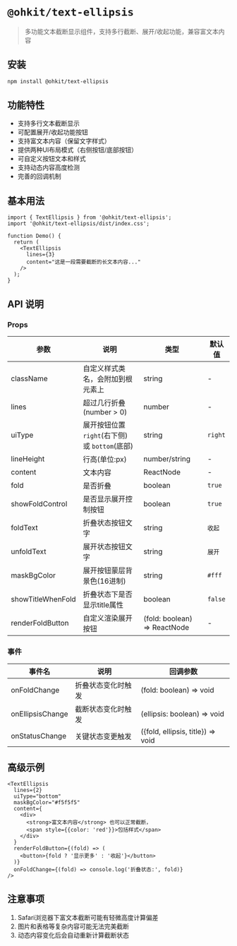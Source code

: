 # `@ohkit/text-ellipsis`

> 多功能文本截断显示组件，支持多行截断、展开/收起功能，兼容富文本内容

## 安装
```bash
npm install @ohkit/text-ellipsis
```

## 功能特性
- 支持多行文本截断显示
- 可配置展开/收起功能按钮
- 支持富文本内容（保留文字样式）
- 提供两种UI布局模式（右侧按钮/底部按钮）
- 可自定义按钮文本和样式
- 支持动态内容高度检测
- 完善的回调机制

## 基本用法

```tsx
import { TextEllipsis } from '@ohkit/text-ellipsis';
import '@ohkit/text-ellipsis/dist/index.css';

function Demo() {
  return (
    <TextEllipsis 
      lines={3}
      content="这是一段需要截断的长文本内容..."
    />
  );
}
```

## API 说明

### Props

| 参数 | 说明 | 类型 | 默认值 |
|------|------|------|--------|
| className | 自定义样式类名，会附加到根元素上 | string | - |
| lines | 超过几行折叠 (number > 0) | number | - |
| uiType | 展开按钮位置 `right`(右下侧) 或 `bottom`(底部) | string | `right` |
| lineHeight | 行高(单位:px) | number/string | - |
| content | 文本内容 | ReactNode | - |
| fold | 是否折叠 | boolean | `true` |
| showFoldControl | 是否显示展开控制按钮 | boolean | `true` |
| foldText | 折叠状态按钮文字 | string | `收起` |
| unfoldText | 展开状态按钮文字 | string | `展开` |
| maskBgColor | 展开按钮蒙层背景色(16进制) | string | `#fff` |
| showTitleWhenFold | 折叠状态下是否显示title属性 | boolean | `false` |
| renderFoldButton | 自定义渲染展开按钮 | (fold: boolean) => ReactNode | - |

### 事件

| 事件名 | 说明 | 回调参数 |
|------|------|------|
| onFoldChange | 折叠状态变化时触发 | (fold: boolean) => void |
| onEllipsisChange | 截断状态变化时触发 | (ellipsis: boolean) => void |
| onStatusChange | 关键状态变更触发 | ({fold, ellipsis, title}) => void |

## 高级示例

```tsx
<TextEllipsis
  lines={2}
  uiType="bottom"
  maskBgColor="#f5f5f5"
  content={
    <div>
      <strong>富文本内容</strong> 也可以正常截断，
      <span style={{color: 'red'}}>包括样式</span>
    </div>
  }
  renderFoldButton={(fold) => (
    <button>{fold ? '显示更多' : '收起'}</button>
  )}
  onFoldChange={(fold) => console.log('折叠状态:', fold)}
/>
```

## 注意事项
1. Safari浏览器下富文本截断可能有轻微高度计算偏差
2. 图片和表格等复杂内容可能无法完美截断
3. 动态内容变化后会自动重新计算截断状态
